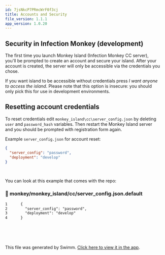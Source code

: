 ```yaml
---
id: 7jsNkcP7PRmcWrF0f3cj
title: Accounts and Security
file_version: 1.1.1
app_version: 1.0.20
---
```


## Security in Infection Monkey (development)

The first time you launch Monkey Island (Infection Monkey CC server), you'll be prompted to create an account and secure your island. After your account is created, the server will only be accessible via the credentials you chose.

If you want island to be accessible without credentials press _I want anyone to access the island_. Please note that this option is insecure: you should only pick this for use in development environments.

## Resetting account credentials

To reset credentials edit `monkey_island\cc\server_config.json` by deleting `user` and `password_hash` variables. Then restart the Monkey Island server and you should be prompted with registration form again.

Example `server_config.json` for account reset:

```json
{
  "server_config": "password",
  "deployment": "develop"
}
```

<br/>

You can look at this example that comes with the repo:
<!-- NOTE-swimm-snippet: the lines below link your snippet to Swimm -->
### 📄 monkey/monkey_island/cc/server_config.json.default
```default
1      {
2        "server_config": "password",
3        "deployment": "develop"
4      }
```

<br/>

<br/>

<br/>

This file was generated by Swimm. [Click here to view it in the app](https://app.swimm.io/repos/Z2l0aHViJTNBJTNBYmFja2VuZC1zd2ltbSUzQSUzQXJpY2FyZG9sb3Blemc=/docs/7jsNkcP7PRmcWrF0f3cj).
